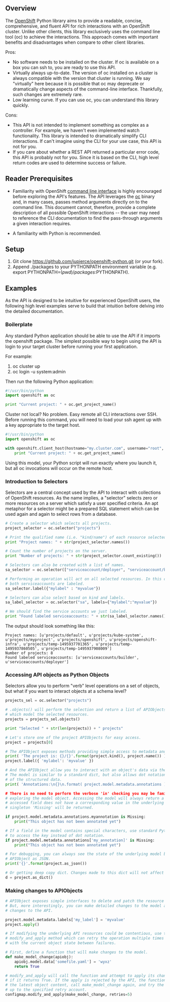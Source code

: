 ## Overview
The [OpenShift](https://www.openshift.com) Python library aims to provide a readable, concise, comprehensive, and fluent
API for rich interactions with an OpenShift cluster. Unlike other clients, this library exclusively uses the command
line tool (oc) to achieve the interactions. This approach comes with important benefits and disadvantages when compare
to other client libraries.

Pros:
- No software needs to be installed on the cluster. If oc is available on a box you can ssh to, you are ready to use
this API.
- Virtually always up-to-date. The version of oc installed on a cluster is always compatible with the version that cluster
is running. We say "virtually" here because it is possible that oc may deprecate or dramatically change aspects of the
command-line interface. Thankfully, such changes are extremely rare.
- Low learning curve. If you can use oc, you can understand this library quickly.

Cons:
- This API is not intended to implement something as complex as a controller. For example, we haven't even implemented
watch functionality. This library is intended to dramatically simplify CLI interactions. If can't imagine using
the CLI for your use case, this API is not for you.
- If you care about whether a REST API returned a particular error code, this API is probably not for you. Since it
is based on the CLI, high level return codes are used to determine success or failure.

## Reader Prerequisites
* Familiarity with OpenShift [command line interface](https://docs.openshift.org/latest/cli_reference/basic_cli_operations.html)
is highly encouraged before exploring the API's features. The API leverages the [oc](https://docs.openshift.org/latest/cli_reference/index.html)
binary and, in many cases, passes method arguments directly on to the command line. This document cannot, therefore,
provide a complete description of all possible OpenShift interactions -- the user may need to reference
the CLI documentation to find the pass-through arguments a given interaction requires.

* A familiarity with Python is recommended.

## Setup
1. Git clone https://github.com/jupierce/openshift-python.git (or your fork).
2. Append ./packages to your PYTHONPATH environment variable (e.g. export PYTHONPATH=$(pwd)/packages:$PYTHONPATH).

## Examples
As the API is designed to be intuitive for experienced OpenShift users, the following high level examples
serve to build that intuition before delving into the detailed documentation.

### Boilerplate
Any standard Python application should be able to use the API if it imports the openshift package. The simplest
possible way to begin using the API is login to your target cluster before running your first application.

For example:
1. oc cluster up
2. oc login -u system:admin

Then run the following Python application:
```python
#!/usr/bin/python
import openshift as oc

print "Current project: " + oc.get_project_name()
```

Cluster not local? No problem. Easy remote all CLI interactions over SSH. Before running this
command, you will need to load your ssh agent up with a key appropriate to the target host.

```python
#!/usr/bin/python
import openshift as oc

with openshift.client_host(hostname="my.cluster.com", username="root", auto_add_host=True):
    print "Current project: " + oc.get_project_name()
```

Using this model, your Python script will run exactly where you launch it, but all oc invocations will
occur on the remote host.

### Introduction to Selectors
Selectors are a central concept used by the API to interact with collections
of OpenShift resources. As the name implies, a "selector" selects zero or
more resources on a server which satisfy a user specified criteria. An apt
metaphor for a selector might be a prepared SQL statement which can be
used again and again to select rows from a database.

```python
# Create a selector which selects all projects.
project_selector = oc.selector("projects")

# Print the qualified name (i.e. "kind/name") of each resource selected.
print "Project names: " + str(project_selector.names())

# Count the number of projects on the server.
print "Number of projects: " + str(project_selector.count_existing())

# Selectors can also be created with a list of names.
sa_selector = oc.selector(["serviceaccount/deployer", "serviceaccount/builder"])

# Performing an operation will act on all selected resources. In this case,
# both serviceaccounts are labeled.
sa_selector.label({"mylabel" : "myvalue"})

# Selectors can also select based on kind and labels.
sa_label_selector = oc.selector("sa", labels={"mylabel":"myvalue"})

# We should find the service accounts we just labeled.
print "Found labeled serviceaccounts: " + str(sa_label_selector.names())
```

The output should look something like this:

```
Project names: [u'projects/default', u'projects/kube-system', u'projects/myproject', u'projects/openshift', u'projects/openshift-infra', u'projects/temp-1495937701365', u'projects/temp-1495937860505', u'projects/temp-1495937908009']
Number of projects: 8
Found labeled serviceaccounts: [u'serviceaccounts/builder', u'serviceaccounts/deployer']
```

### Accessing API objects as Python Objects

Selectors allow you to perform "verb" level operations on a set of objects, but
what if you want to interact objects at a schema level?

```python
projects_sel = oc.selector("projects")

# .objects() will perform the selection and return a list of APIObjects
# which model the selected resources.
projects = projects_sel.objects()

print "Selected " + str(len(projects)) + " projects"

# Let's store one of the project APIObjects for easy access.
project = projects[0]

# The APIObject exposes methods providing simple access to metadata and common operations.
print( 'The project is: {}/{}'.format(project.kind(), project.name()) )
project.label({ 'mylabel': 'myvalue' })

# And the APIObject allow you to interact with an object's data via the 'model' attribute.
# The model is similar to a standard dict, but also allows dot notation to access elements
# of the structured data.
print( 'Annotations:\n{}\n.format( project.model.metadata.annotations ) )

# There is no need to perform the verbose 'in' checking you may be familiar with when
# exploring the model object. Accessing the model will always return a value. If the
# accessed field does not have a corresponding value in the underlying model, the
# singleton 'Missing' will be returned.

if project.model.metadata.annotations.myannotation is Missing:
    print("This object has not been annotated yet")

# If a field in the model contains special characters, use standard Python notation
# to access the key instead of dot notation.
if project.model.metadata.annotations['my_annotation]' is Missing:
    print("This object has not been annotated yet")

# For debugging, you can always see the state of the underlying model by printing the
# APIObject as JSON.
print('{}'.format(project.as_json())

# Or getting deep copy dict. Changes made to this dict will not affect the APIObject.
d = project.as_dict()
```


### Making changes to APIObjects
```python
# APIObject exposes simple interfaces to delete and patch the resource it represents.
# But, more interestingly, you can make detailed changes to the model and apply those
# changes to the API.

project.model.metadata.labels['my_label'] = 'myvalue'
project.apply()

# If modifying the underlying API resources could be contentious, use the more robust
# modify_and_apply method which can retry the operation multiple times -- refreshing
# with the current object state between failures.

# First, define a function that will make changes to the model.
def make_model_change(apiobj):
    apiobj.model.data['somefile.yaml'] = 'wyxz'
    return True

# modify_and_apply will call the function and attempt to apply its changes to the model
# if it returns True. If the apply is rejected by the API, the function will pull
# the latest object content, call make_model_change again, and try the apply again
# up to the specified retry account.
configmap.modify_and_apply(make_model_change, retries=5)

```
